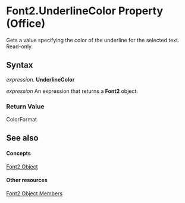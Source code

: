 
# Font2.UnderlineColor Property (Office)

Gets a value specifying the color of the underline for the selected text. Read-only.


## Syntax

 _expression_. **UnderlineColor**

 _expression_ An expression that returns a **Font2** object.


### Return Value

ColorFormat


## See also


#### Concepts


[Font2 Object](8e892c52-56d9-72bd-2893-b15a17cd59ae.md)
#### Other resources


[Font2 Object Members](8c91a433-b474-486a-4c03-eb9f7b44ecb0.md)
